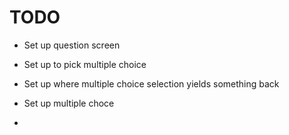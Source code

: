 # TODO 

- Set up question screen
- Set up to pick multiple choice
- Set up where multiple choice selection yields something back

- Set up multiple choce
- 